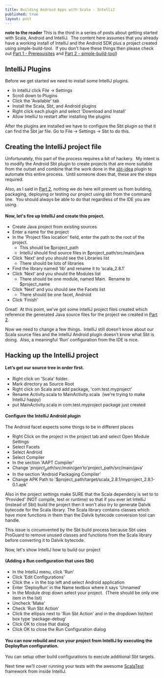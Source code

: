 ```yaml
---
title: Building Android Apps with Scala - IntelliJ
published: true
layout: post
---
```


**note to the reader** This is the third in a series of posts about getting
started with Scala, Android and IntelliJ.  The content here assumes that you
already have a working install of IntelliJ and the Android SDK plus a project
created using simple-build-tool.  If you don't have these things then please
check out [Part 1 - Prerequisites][1] and [Part 2 - simple-build-tool][2])

## IntelliJ Plugins

Before we get started we need to install some IntelliJ plugins.

* In IntelliJ click File -> Settings
* Scroll down to Plugins
* Click the 'Available' tab
* Install the Scala, Sbt, and Android plugins
* Right click each plugin and select 'Download and Install'
* Allow IntelliJ to restart after installing the plugins

After the plugins are installed we have to configure the Sbt plugin so that
it can find the Sbt jar file.  Go to File -> Settings -> Sbt to do this.

## Creating the IntelliJ project file

Unfortunately, this part of the process requires a bit of hackery.  My
intent is to modify the Android Sbt plugin to create projects that are more
suitable from the outset and combine that the work done in the [sbt-idea][3]
plugin to automate this entire process.  Until someone does that, these are
the steps required.

Also, as I said in [Part 2][2], nothing we do here will prevent us from
building, packaging, deploying or testing our project using sbt from the
command line.  You should always be able to do that regardless of the IDE you
are using.

#### Now, let's fire up IntelliJ and create this project.

  * Create Java project from existing sources
  * Enter a name for the project
  * In the 'Project files location' field, enter the path to the root of the project.
      * This should be $project_path
      * IntelliJ should find source files in $project_path/src/main/java
  * Click ‘Next’ and you should see the Libraries list
      * There should be lots of libraries
  * Find the library named ‘lib’ and rename it to ‘scala_2.8.1’
  * Click ‘Next’ and you should the Modules list
      * There should be one module, named Main.  Rename to $project_name
  * Click ‘Next’ and you should see the Facets list
      * There should be one facet, Android
  * Click ‘Finish’

Great!  At this point, we’ve got some IntelliJ project files created which
reference the generated Java source files for the project we created in [Part 2][2].

Now we need to change a few things.  IntelliJ still doesn’t know about our
Scala source files and the IntelliJ Android plugin doesn’t know what Sbt is
doing.  Also, a meaningful ‘Run’ configuration from the IDE is nice.

## Hacking up the IntelliJ project

#### Let’s get our source tree in order first.

  * Right click on 'Scala' folder.
  * Mark directory as Source Root
  * Right click on Scala and add package, 'com.test.myproject'
  * Rename Activity.scala to MainActivity.scala  (we're trying to make IntelliJ happy)
  * put MainActivity.scala in com.test.myproject package just created

#### Configure the IntelliJ Android plugin

The Android facet expects some things to be in different places

  * Right Click on the project in the project tab and select Open Module Settings
  * Select Facets
  * Select Android
  * Select Compiler
  * In the section 'AAPT Compiler'
  * Change '$project_path/src/main/gen'  to '$project_path/src/main/java'
  * In the section 'Android Packaging Compiler'
  * Change APK Path to '$project_path/target/scala_2.8.1/myproject_2.8.1-0.1.apk'

Also in the project settings make SURE that the Scala dependecy is set to to
‘Provided’ (NOT compile, test or runtime) so that if you ever let IntelliJ
(instead of Sbt) build the project then it won't also try to generate
Dalvik bytecode for the Scala library.  The Scala library contains classes
which have more functions in them than the Dalvik bytecode conversion tool can handle.

This issue is circumvented by the Sbt build process because Sbt uses ProGuard to
remove unused classes and functions from the Scala library before converting it to
Dalvik bytecode.

Now, let's show IntelliJ how to build our project

#### (Adding a Run configuration that uses Sbt)

  * In the IntelliJ menu, click 'Run'
  * Click 'Edit Configurations'
  * Click the + in the top left and select Android application
  * Enter ‘DeployRun’ in the Name textbox where it says 'Unnamed'
  * In the Module drop down select your project.  (There should be only one item in the list)
  * Uncheck 'Make'
  * Check 'Run Sbt Action'
  * Click the ellipsis next to 'Run Sbt Action' and in the dropdown list/text box type 'package-debug'
  * Click OK to close that dialog
  * Click OK to close the Run Configuration dialog

#### You can now rebuild and run your project from IntelliJ by executing the DeployRun configuration.

You can setup other build configurations to execute additional Sbt targets.

Next time we’ll cover running your tests with the awesome [ScalaTest][4] framework
from inside IntelliJ.

   [1]: http://nevercertain.com/index.php/2011/02/scala-android-intellij-win-part-1-prerequisites
   [2]: http://nevercertain.com/index.php/2011/02/scala-android-intellij-win-part-2-simple-build-tool
   [3]: https://github.com/mpeltonen/sbt-idea
   [4]: http://www.scalatest.org/
